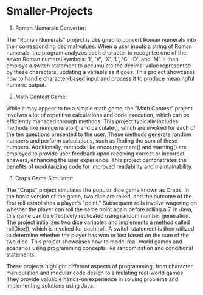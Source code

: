 # Smaller-Projects

1. Roman Numerals Converter:

The "Roman Numerals" project is designed to convert Roman numerals into their corresponding decimal values. When a user inputs a string of Roman numerals, the program analyzes each character to recognize one of the seven Roman numeral symbols: 'I', 'V', 'X', 'L', 'C', 'D', and 'M'. It then employs a switch statement to accumulate the decimal value represented by these characters, updating a variable as it goes. This project showcases how to handle character-based input and process it to produce meaningful numeric output.

2. Math Contest Game:

While it may appear to be a simple math game, the "Math Contest" project involves a lot of repetitive calculations and code execution, which can be efficiently managed through methods. This project typically includes methods like numgenerator() and calculate(), which are invoked for each of the ten questions presented to the user. These methods generate random numbers and perform calculations, such as finding the sum of these numbers. Additionally, methods like encouragement() and warning() are employed to provide user feedback upon receiving correct or incorrect answers, enhancing the user experience. This project demonstrates the benefits of modularizing code for improved readability and maintainability.

3. Craps Game Simulator:

The "Craps" project simulates the popular dice game known as Craps. In the basic version of the game, two dice are rolled, and the outcome of the first roll establishes a player's "point." Subsequent rolls involve wagering on whether the player can roll the same point again before rolling a 7. In Java, this game can be effectively replicated using random number generation. The project initializes two dice variables and implements a method called rollDice(), which is invoked for each roll. A switch statement is then utilized to determine whether the player has won or lost based on the sum of the two dice. This project showcases how to model real-world games and scenarios using programming concepts like randomization and conditional statements.

These projects highlight different aspects of programming, from character manipulation and modular code design to simulating real-world games. They provide valuable hands-on experience in solving problems and implementing solutions using Java.
 
 
 
 
 














